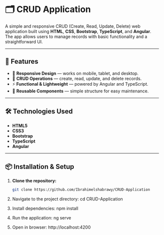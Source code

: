 # 🗂️ CRUD Application

A simple and responsive CRUD (Create, Read, Update, Delete) web application built using **HTML**, **CSS**, **Bootstrap**, **TypeScript**, and **Angular**.  
The app allows users to manage records with basic functionality and a straightforward UI.

---

## 🚀 Features

- 📱 **Responsive Design** — works on mobile, tablet, and desktop.
- 📝 **CRUD Operations** — create, read, update, and delete records.
- ⚡ **Functional & Lightweight** — powered by Angular and TypeScript.
- 🔄 **Reusable Components** — simple structure for easy maintenance.

---

## 🛠️ Technologies Used

- **HTML5**
- **CSS3**
- **Bootstrap**
- **TypeScript**
- **Angular**

---

## 📦 Installation & Setup

1. **Clone the repository:**
   ```bash
   git clone https://github.com/Ibrahimelshabrawy/CRUD-Application
2. Navigate to the project directory: cd CRUD-Application

3. Install dependencies: npm install

4. Run the application: ng serve

5. Open in browser: http://localhost:4200


